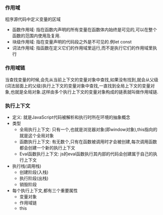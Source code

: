 ### 作用域
程序源代码中定义变量的区域
- 函数作用域: 指在函数内声明的所有变量在函数体内始终是可见的,可以在整个函数的范围内使用及复用.
- 块级作用域: 指在变量声明的代码段之外是不可见的.例let const
- 词法作用域: 指函数在定义它们的作用域里运行,而不是执行它们的作用域里执行

### 作用域链
当查找变量的时候,会先从当前上下文的变量对象中查找,如果没有找到,就会从父级(词法层面上的父级)执行上下文的变量对象中查找,一直找到全局上下文的变量对象,也就是全局对象.这样由多个执行上下文的变量对象构成的链表就叫做作用域链.

### 执行上下文
- 定义: 就是JavaScript代码被解析和执行时所在环境的抽象概念
- 类型
    - 全局执行上下文: 只有一个,也就是浏览器对象(即window对象),this指向的就是这个全局对象
    - 函数执行上下文: 有无数个,只有在函数被调用时才会被创建,每次调用函数都会创建一个新的执行上下文
    - Eval函数执行上下文: js的eval函数执行其内部的代码会创建属于自己的执行上下文
- 执行栈(调用栈)
    - 创建阶段(入栈)
    - 执行阶段(出栈)
    - 销毁阶段
- 每个执行上下文,都有三个重要属性
    - 变量对象
    - 作用域链
    - this